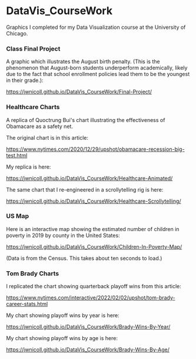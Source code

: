 # DataVis_CourseWork
Graphics I completed for my Data Visualization course at the University of Chicago.

### Class Final Project
A graphic which illustrates the August birth penalty. (This is the phenomenon that August-born
students underperform academically, likely due to the fact that school enrollment policies
lead them to be the youngest in their grade.):

https://jwnicoll.github.io/DataVis_CourseWork/Final-Project/

### Healthcare Charts
A replica of Quoctrung Bui's chart illustrating the effectiveness of Obamacare as a safety net.

The original chart is in this article:

https://www.nytimes.com/2020/12/29/upshot/obamacare-recession-big-test.html

My replica is here:

https://jwnicoll.github.io/DataVis_CourseWork/Healthcare-Animated/

The same chart that I re-engineered in a scrollytelling rig is here:

https://jwnicoll.github.io/DataVis_CourseWork/Healthcare-Scrollytelling/

### US Map
Here is an interactive map showing the estimated number of children in poverty
in 2019 by county in the United States:

https://jwnicoll.github.io/DataVis_CourseWork/Children-In-Poverty-Map/

(Data is from the Census. This takes about ten seconds to load.)

### Tom Brady Charts
I replicated the chart showing quarterback playoff wins from this article:

https://www.nytimes.com/interactive/2022/02/02/upshot/tom-brady-career-stats.html

My chart showing playoff wins by year is here:

https://jwnicoll.github.io/DataVis_CourseWork/Brady-Wins-By-Year/

My chart showing playoff wins by age is here:

https://jwnicoll.github.io/DataVis_CourseWork/Brady-Wins-By-Age/

